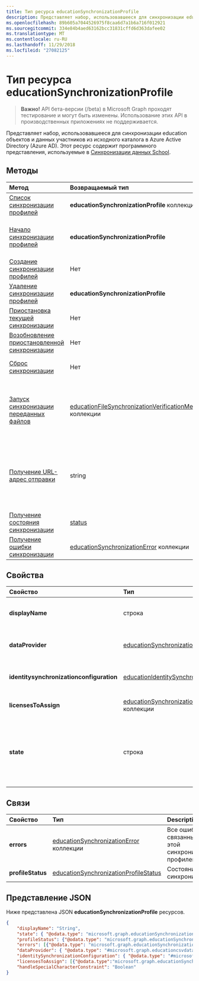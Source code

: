 ```yaml
---
title: Тип ресурса educationSynchronizationProfile
description: Представляет набор, использовавшееся для синхронизации education объектов и данных участников из исходного каталога в Azure Active Directory (Azure AD). Этот ресурс содержит программного представления, используемые в синхронизации данных School.
ms.openlocfilehash: 89b605a7044526975f8caa6d7a1b6a716f012921
ms.sourcegitcommit: 334e84b4aed63162bcc31831cffd6d363dafee02
ms.translationtype: MT
ms.contentlocale: ru-RU
ms.lasthandoff: 11/29/2018
ms.locfileid: "27082125"
---
```

# <a name="educationsynchronizationprofile-resource-type"></a>Тип ресурса educationSynchronizationProfile

> **Важно!** API бета-версии (/beta) в Microsoft Graph проходят тестирование и могут быть изменены. Использование этих API в производственных приложениях не поддерживается.

Представляет набор, использовавшееся для синхронизации education объектов и данных участников из исходного каталога в Azure Active Directory (Azure AD). Этот ресурс содержит программного представления, используемые в [Синхронизации данных School](https://sds.microsoft.com).

## <a name="methods"></a>Методы

| Метод | Возвращаемый тип | Описание |
|:-|:-|:-|
| [Список синхронизации профилей](../api/educationsynchronizationprofile-list.md) | **educationSynchronizationProfile** коллекции | Получение списка всех синхронизации профилей в клиента. |
| [Начало синхронизации профилей](../api/educationsynchronizationprofile-get.md) | **educationSynchronizationProfile** | Получение определенного профиля, заданного идентификатора профилей. |
| [Создание синхронизации профилей](../api/educationsynchronizationprofile-post.md) | Нет | Создание нового профиля синхронизации. |
| [Удаление синхронизации профилей](../api/educationsynchronizationprofile-delete.md) | **educationSynchronizationProfile** | Удалите конфигурацию заданного профиля идентификатора. |
| [Приостановка текущей синхронизации](../api/educationsynchronizationprofile-pause.md) | Нет | Приостановка текущей синхронизации. |
| [Возобновление приостановленной синхронизации](../api/educationsynchronizationprofile-resume.md) | Нет | Возобновление приостановленной синхронизации. |
| [Сброс синхронизации](../api/educationsynchronizationprofile-reset.md) | Нет | Сбросить состояние профиля и перезапустите синхронизации. |
| [Запуск синхронизации переданных файлов](../api/educationsynchronizationprofile-start.md) | [educationFileSynchronizationVerificationMessage](educationfilesynchronizationverificationmessage.md) коллекции| Проверка загруженному исходных файлов и запуск синхронизации. Применяется только в том случае, когда поставщик данных является [educationCsvDataProvider](educationcsvdataprovider.md). |
| [Получение URL-адрес отправки](../api/educationsynchronizationprofile-uploadurl.md) | string | Возвращает кратковременного URL-адрес для отправки данных CSV-файлов. Применяется только в том случае, когда поставщик данных является [educationCsvDataProvider](educationcsvdataprovider.md). |
| [Получение состояния синхронизации](../api/educationsynchronizationprofilestatus-get.md) | [status](educationsynchronizationprofilestatus.md) | Возвращает состояние определенного синхронизации профилей. |
| [Получение ошибки синхронизации](../api/educationsynchronizationerrors-get.md) | [educationSynchronizationError](educationsynchronizationerror.md) коллекции| Получение всех ошибок, возникших в процессе синхронизации. |

## <a name="properties"></a>Свойства

| Свойство | Тип | Description |
|:-|:-|:-|
| **displayName** | строка |  Имя профиля конфигурации синхронизации удостоверения.         |
| **dataProvider** | [educationSynchronizationDataProvider](educationsynchronizationdataprovider.md) |  Поставщик данных, используемый для профиля.         |
| **identitysynchronizationconfiguration** | [educationIdentitySynchronizationConfiguration](educationidentitysynchronizationconfiguration.md) | Конфигурация [создания](educationidentitycreationconfiguration.md) или [соответствия](educationidentitymatchingconfiguration.md) удостоверений.        |
| **licensesToAssign** | [educationSynchronizationLicenseAssignment](educationsynchronizationlicenseassignment.md) коллекции|  Настройка установки лицензии.        |
| **state** | строка |  Состояние профиля. Возможные значения: `provisioning`, `provisioned`, `provisioningFailed`, `deleting`, `deletionFailed`.          |

## <a name="relationships"></a>Связи

| Свойство | Тип | Description |
|:-|:-|:-|
| **errors** | [educationSynchronizationError](educationsynchronizationerror.md) коллекции| Все ошибки, связанные с этой синхронизации профилей. |
| **profileStatus** | [educationSynchronizationProfileStatus](educationsynchronizationprofilestatus.md) | Состояние синхронизации. |

## <a name="json-representation"></a>Представление JSON
Ниже представлена JSON **educationSynchronizationProfile** ресурсов.

<!-- {
  "blockType": "resource",
  "optionalProperties": [

  ],
  "@odata.type": "#microsoft.graph.educationSynchronizationProfile"
}-->

```json
{
    "displayName": "String",
    "state": { "@odata.type": "microsoft.graph.educationSynchronizationProfileState" },
    "profileStatus": {"@odata.type": "microsoft.graph.educationSynchronizationProfileStatus"},
    "errors": [{"@odata.type": "microsoft.graph.educationSynchronizationProfileStatus" }],
    "dataProvider": { "@odata.type": "#microsoft.graph.educationcsvdataprovider" },
    "identitySynchronizationConfiguration": { "@odata.type": "#microsoft.graph.educationIdentitySynchronizationConfiguration" },
    "licensesToAssign": [{"@odata.type":"microsoft.graph.educationSynchronizationLicenseAssignment"}],
    "handleSpecialCharacterConstraint": "Boolean"
}
```
